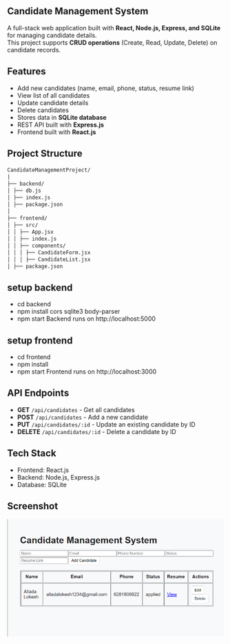 ## Candidate Management System

A full-stack web application built with **React, Node.js, Express, and SQLite** for managing candidate details.  
This project supports **CRUD operations** (Create, Read, Update, Delete) on candidate records.

## Features
- Add new candidates (name, email, phone, status, resume link)
- View list of all candidates
- Update candidate details
- Delete candidates
- Stores data in **SQLite database**
- REST API built with **Express.js**
- Frontend built with **React.js**

## Project Structure 
```
CandidateManagementProject/
|
├── backend/
│ ├── db.js
│ ├── index.js
│ ├── package.json
│
├── frontend/
│ ├── src/
│ │ ├── App.jsx
│ │ ├── index.js
│ │ ├── components/
│ │ │ ├── CandidateForm.jsx
│ │ │ ├── CandidateList.jsx
│ ├── package.json

```


## setup backend 
- cd backend
- npm install cors sqlite3 body-parser 
- npm start
Backend runs on http://localhost:5000

## setup frontend 
- cd frontend
- npm install
- npm start
Frontend runs on http://localhost:3000 

## API Endpoints

- **GET** `/api/candidates` - Get all candidates  
- **POST** `/api/candidates` - Add a new candidate  
- **PUT** `/api/candidates/:id` - Update an existing candidate by ID  
- **DELETE** `/api/candidates/:id` - Delete a candidate by ID  

## Tech Stack 
- Frontend: React.js
- Backend: Node.js, Express.js
- Database: SQLite 

## Screenshot 
![CandidateList](<Screenshot (397).png>)